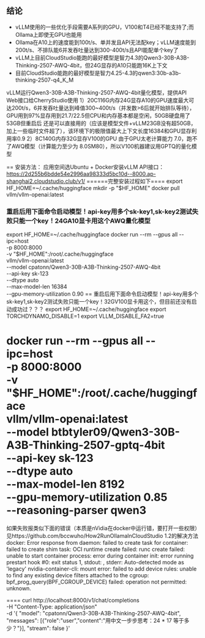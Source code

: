 ## 结论
- vLLM使用的一些优化手段需要A系列的GPU，V100和T4已经不能支持了;而Ollama上即使无GPU也能用
- Ollama在A10上的速度能到100t/s、单并发且API无法配key；vLLM速度能到200t/s、不排队能6并发吞吐量达到300-400t/s且API能配单个key了
- vLLM上目前CloudStudio能跑的最好模型是智力4.3的Qwen3-30B-A3B-Thinking-2507-AWQ-4bit，但24G显存的A10只能跑16K上下文
- 目前CloudStudio能跑的最好模型是智力4.25-4.3的qwen3:30b-a3b-thinking-2507-q4_K_M

vLLM运行Qwen3-30B-A3B-Thinking-2507-AWQ-4bit量化模型，提供API Web接口给CherryStudio使用
1）20C116G内存24G显存A10的GPU速度最大可达200t/s，6并发吞吐量达到峰值300~400t/s（并发数>6后就开始排队等待），GPU用到97%显存用到21.7/22.5但CPU和内存基本都是空闲，50GB硬盘用了53GB但重启后
   还是可以直接用的（应该是模型文件+vLLM23GB没有超50GB，加上一些临时文件超了），该环境下的极限值最大上下文长度16384和GPU显存利用率0.9
2）8C140G内存32G显存V100的GPU 由于GPU太老计算能力 7.0，跑不了AWQ模型（计算能力至少为 8.0SM80），所以V100机器建议用GPTQ的量化模型

==
安装方法：
应用空间选Ubuntu + Docker安装vLLM
API接口：https://2d255b6bdde54e2996aa98333d5bc10d--8000.ap-shanghai2.cloudstudio.club/v1/
======完整安装过程如下====
export HF_HOME=~/.cache/huggingface
mkdir -p "$HF_HOME"
docker pull vllm/vllm-openai:latest 

### 重启后用下面命令启动模型！api-key用多个sk-key1,sk-key2测试失败只能一个key！24GA10显卡用这个AWQ量化模型
export HF_HOME=~/.cache/huggingface
docker run --rm --gpus all --ipc=host \
  -p 8000:8000 \
  -v "$HF_HOME":/root/.cache/huggingface \
  vllm/vllm-openai:latest \
  --model cpatonn/Qwen3-30B-A3B-Thinking-2507-AWQ-4bit \
  --api-key sk-123 \
  --dtype auto \
  --max-model-len 16384 \
  --gpu-memory-utilization 0.90
== 重启后用下面命令启动模型！api-key用多个sk-key1,sk-key2测试失败只能一个key！32GV100显卡用这个，但目前还没有启动成功过？？？
export HF_HOME=~/.cache/huggingface
export TORCHDYNAMO_DISABLE=1
export VLLM_DISABLE_FA2=true

docker run --rm --gpus all --ipc=host \
  -p 8000:8000 \
  -v "$HF_HOME":/root/.cache/huggingface \
  vllm/vllm-openai:latest \
  --model btbtyler09/Qwen3-30B-A3B-Thinking-2507-gptq-4bit \
  --api-key sk-123 \
  --dtype auto \
  --max-model-len 8192 \
  --gpu-memory-utilization 0.85 \
  --reasoning-parser qwen3
====
如果失败报类似下面的错误（本质是nVidia在docker中运行错，要打开一些权限）见https://github.com/bccwuho/How2RunOllamaInCloudStudio 1.2的解决方法
docker: Error response from daemon: failed to create task for container: failed to create shim task: OCI runtime create failed: runc create failed: unable to start container process: error during container init: error running prestart hook #0: exit status 1, stdout: , stderr: Auto-detected mode as 'legacy'
nvidia-container-cli: mount error: failed to add device rules: unable to find any existing device filters attached to the cgroup: bpf_prog_query(BPF_CGROUP_DEVICE) failed: operation not permitted: unknown.

====
curl http://localhost:8000/v1/chat/completions \
  -H "Content-Type: application/json" \
  -d '{
    "model": "cpatonn/Qwen3-30B-A3B-Thinking-2507-AWQ-4bit",
    "messages": [{"role":"user","content":"用中文一步步思考：24 * 17 等于多少？"}],
    "stream": false
  }'

